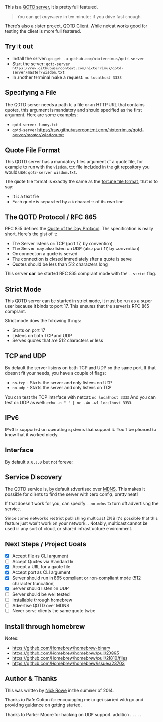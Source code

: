 This is a [QOTD server](http://tools.ietf.org/html/rfc865), it is pretty
full featured.

> You can get *anywhere* in ten minutes if you drive fast enough.

There's also a sister project, [QOTD
Client](https://github.com/nixterrimus/qotd-client).  While netcat works
good for testing the client is more full featured.

## Try it out

- Install the server: `go get -u github.com/nixterrimus/qotd-server`
- Start the server: `qotd-server https://raw.githubusercontent.com/nixterrimus/qotd-server/master/wisdom.txt`
- In another terminal make a request: `nc localhost 3333`

## Specifying a File

The QOTD server needs a path to a file or an HTTP URL that contains
quotes, this argument is mandatory and should specified as the first
argument.  Here are some examples:

- `qotd-server funny.txt`
- `qotd-server`
https://raw.githubusercontent.com/nixterrimus/qotd-server/master/wisdom.txt

## Quote File Format

This QOTD server has a mandatory files argument of a quote file, for
example to run with the `wisdom.txt` file included in the git repository
you would use: `qotd-server wisdom.txt`.

The quote file format is exactly the same as the [fortune file
format](http://en.wikipedia.org/wiki/Fortune_(Unix)#Fortune_files), that
is to say:

- It is a text file
- Each quote is separated by a `%` character of its own line

## The QOTD Protocol / RFC 865

RFC 865 defines the [Quote of the Day
Protocol](http://tools.ietf.org/html/rfc865). The specification is
really short.  Here's the gist of it:

- The Server listens on TCP (port 17, by convention)
- The Server may also listen on UDP (also port 17, by convention)
- On connection a quote is served
- The connection is closed immediately after a quote is serve
- Quotes should be less than 512 characters long

This server **can** be started RFC 865 compliant mode with the
`--strict` flag.

## Strict Mode

This QOTD server can be started in strict mode, it must be run as a super
user because it binds to port 17.  This ensures that the server is RFC
865 compliant.

Strict mode does the following things:

- Starts on port 17
- Listens on both TCP and UDP
- Serves quotes that are 512 characters or less

## TCP and UDP

By default the server listens on both TCP and UDP on the same port.  If
that doesn't fit your needs, you have a couple of flags:

- `no-tcp` - Starts the server and only listens on UDP
- `no-udp` - Starts the server and only listens on TCP

You can test the TCP interface with netcat: `nc localhost 3333` And you can test on UDP
as well: `echo -n " " | nc -4u -w1 localhost 3333`.

## IPv6

IPv6 is supported on operating systems that support it.  You'll be
pleased to know that it worked nicely.

## Interface

By default `0.0.0.0` but not forever.

## Service Discovery

The QOTD service is, by default advertised over
[MDNS](http://en.wikipedia.org/wiki/Multicast_DNS).  This makes it
possible for clients to find the server with zero config, pretty neat!

If that doesn't work for you, can specify `--no-mdns` to turn off
advertising the service.

Since some networks restrict publishing multicast DNS it's possible that
this feature just won't work on your network.  . Notably, multicast cannot be used 
in any sort of cloud, or shared infrastructure environment.

## Next Steps / Project Goals

- [X] Accept file as CLI argument
- [ ] Accept Quotes via Standard In
- [X] Accept a URL for a quote file
- [X] Accept port as CLI argument
- [X] Server should run in 865 compliant or non-compliant mode (512
character truncation)
- [X] Server should listen on UDP
- [ ] Server should be well tested
- [ ] Installable through homebrew
- [ ] Advertise QOTD over MDNS
- [ ] Never serve clients the same quote twice

## Install through homebrew

Notes:
  - https://github.com/Homebrew/homebrew-binary
  - https://github.com/Homebrew/homebrew/pull/20895
  - https://github.com/Homebrew/homebrew/pull/21810/files
  - https://github.com/Homebrew/homebrew/issues/23703

## Author & Thanks

This was written by [Nick Rowe](http://dcxn.com) in the summer of
2014.

Thanks to Rafe Colton for encouraging me to get started with go and
providing guidance on getting started.

Thanks to Parker Moore for hacking on UDP support.
addition
.
.
.
.
.
